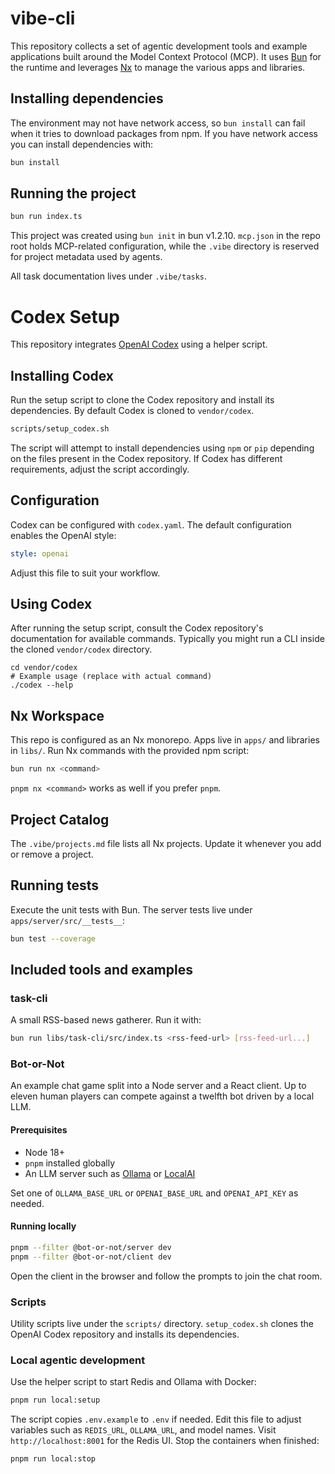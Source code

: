 # vibe-cli

This repository collects a set of agentic development tools and example
applications built around the Model Context Protocol (MCP). It uses
[Bun](https://bun.sh) for the runtime and leverages [Nx](https://nx.dev) to
manage the various apps and libraries.

## Installing dependencies

The environment may not have network access, so `bun install` can fail when
it tries to download packages from npm. If you have network access you can
install dependencies with:


```bash
bun install
```

## Running the project


```bash
bun run index.ts
```

This project was created using `bun init` in bun v1.2.10.
`mcp.json` in the repo root holds MCP-related configuration, while the `.vibe` directory is reserved for project metadata used by agents.

All task documentation lives under `.vibe/tasks`.

# Codex Setup

This repository integrates [OpenAI Codex](https://github.com/openai/codex) using a helper script.

## Installing Codex

Run the setup script to clone the Codex repository and install its dependencies. By default
Codex is cloned to `vendor/codex`.

```bash
scripts/setup_codex.sh
```

The script will attempt to install dependencies using `npm` or `pip` depending on the files
present in the Codex repository. If Codex has different requirements, adjust the script
accordingly.

## Configuration

Codex can be configured with `codex.yaml`. The default configuration enables the OpenAI style:

```yaml
style: openai
```

Adjust this file to suit your workflow.

## Using Codex

After running the setup script, consult the Codex repository's documentation for available
commands. Typically you might run a CLI inside the cloned `vendor/codex` directory.

```
cd vendor/codex
# Example usage (replace with actual command)
./codex --help
```

## Nx Workspace

This repo is configured as an Nx monorepo. Apps live in `apps/` and libraries in `libs/`.
Run Nx commands with the provided npm script:

```bash
bun run nx <command>
```

`pnpm nx <command>` works as well if you prefer `pnpm`.

## Project Catalog

The `.vibe/projects.md` file lists all Nx projects. Update it whenever you add or remove a project.

## Running tests

Execute the unit tests with Bun. The server tests live under
`apps/server/src/__tests__`:

```bash
bun test --coverage
```

## Included tools and examples

### task-cli

A small RSS-based news gatherer.
Run it with:

```bash
bun run libs/task-cli/src/index.ts <rss-feed-url> [rss-feed-url...]
```

### Bot-or-Not

An example chat game split into a Node server and a React client. Up to eleven
human players can compete against a twelfth bot driven by a local LLM.

#### Prerequisites
* Node 18+
* `pnpm` installed globally
* An LLM server such as [Ollama](https://github.com/jmorganca/ollama) or [LocalAI](https://github.com/go-skynet/LocalAI)

Set one of `OLLAMA_BASE_URL` or `OPENAI_BASE_URL` and `OPENAI_API_KEY` as
needed.

#### Running locally

```bash
pnpm --filter @bot-or-not/server dev
pnpm --filter @bot-or-not/client dev
```

Open the client in the browser and follow the prompts to join the chat room.

### Scripts

Utility scripts live under the `scripts/` directory. `setup_codex.sh` clones the
OpenAI Codex repository and installs its dependencies.

### Local agentic development

Use the helper script to start Redis and Ollama with Docker:

```bash
pnpm run local:setup
```

The script copies `.env.example` to `.env` if needed. Edit this file to adjust
variables such as `REDIS_URL`, `OLLAMA_URL`, and model names. Visit
`http://localhost:8001` for the Redis UI. Stop the containers when finished:

```bash
pnpm run local:stop
```
